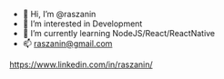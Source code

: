 - 👋 Hi, I’m @raszanin
- 👀 I’m interested in Development
- 🌱 I’m currently learning NodeJS/React/ReactNative
- 📫 raszanin@gmail.com

https://www.linkedin.com/in/raszanin/
